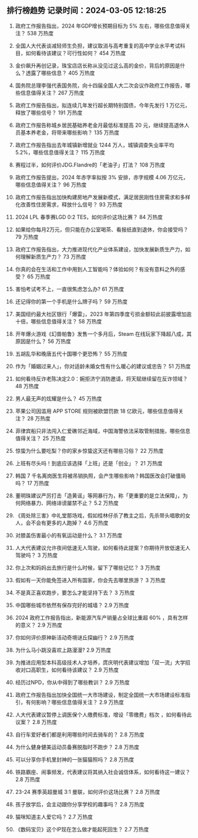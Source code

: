 
## 排行榜趋势 记录时间：2024-03-05 12:18:25
  
  1. 政府工作报告指出，2024 年GDP增长预期目标为 5% 左右，哪些信息值得关注？ 538 万热度
    
  2. 全国人大代表谈减轻师生负担，建议取消与高考重复的高中学业水平考试科目，如何看待该建议？可行性如何？ 454 万热度
    
  3. 金价飙升再创记录，珠宝店店长称从没见过这么高的金价，背后的原因是什么？透露了哪些信息？ 405 万热度
    
  4. 国务院总理李强代表国务院，向十四届全国人大二次会议作政府工作报告，哪些信息值得关注？ 267 万热度
    
  5. 政府工作报告指出，拟连续几年发行超长期特别国债，今年先发行 1 万亿元，释放了哪些信号？ 191 万热度
    
  6. 政府工作报告称城乡居民基础养老金月最低标准提高 20 元，继续提高退休人员基本养老金，将带来哪些影响？ 135 万热度
    
  7. 政府工作报告指出去年城镇新增就业 1244 万人，城镇调查失业率平均 5.2%，哪些信息值得关注？ 115 万热度
    
  8. 赛程过半，如何评价JDG.Flandre的「老油子」打法？ 108 万热度
    
  9. 政府工作报告提出，2024 年赤字率拟按 3% 安排，赤字规模 4.06 万亿元，哪些信息值得关注？ 96 万热度
    
  10. 政府工作报告指出加快构建房地产发展新模式，满足居民刚性住房需求和多样化改善性住房需求，释放什么信号？ 93 万热度
    
  11. 2024 LPL 春季赛LGD 0:2 TES，如何评价这场比赛？ 84 万热度
    
  12. 如果给你每月2万元，但只能在办公室喝茶、看报纸直到退休，你会接受吗？ 79 万热度
    
  13. 政府工作报告指出，大力推进现代化产业体系建设，加快发展新质生产力，如何理解新质生产力？ 73 万热度
    
  14. 你真的会在生活和工作中用到人工智能吗？体验如何？有没有意料之外的感受？ 65 万热度
    
  15. 害怕考试考不上，一直很焦虑怎么办? 61 万热度
    
  16. 还记得你的第一个手机是什么牌子吗？ 59 万热度
    
  17. 美国纽约最大社区银行「爆雷」，2023 年第四季度亏损金额较此前披露增加逾十倍，哪些信息值得关注？ 58 万热度
    
  18. 开年爆火游戏《幻兽帕鲁》发售一个多月后，Steam 在线玩家下降超八成，其原因是什么？ 56 万热度
    
  19. 五胡乱华和晚唐五代十国哪个更恐怖？ 55 万热度
    
  20. 作为「婚姻过来人」，你对适龄未婚女性有什么暖心的建议或忠告？ 51 万热度
    
  21. 如何看待反诈老陈决定2.0：婉拒济宁消防邀请，将天赋继续留在反诈领域？ 48 万热度
    
  22. 男人最无声的炫耀是什么？ 45 万热度
    
  23. 苹果公司因滥用 APP STORE 规则被欧盟罚款 18 亿欧元，哪些信息值得关注？ 28 万热度
    
  24. 菲律宾船只非法闯入仁爱礁邻近海域，中国海警依法采取管制措施，哪些信息值得关注？ 25 万热度
    
  25. 惊蛰为什么要吃梨？你的家乡惊蛰这天还有哪些习俗？ 22 万热度
    
  26. 上班有尽头吗！到底应该选择「上班」还是「创业」？ 21 万热度
    
  27. 韩国 7 千名离岗医生将被吊销执照，会产生哪些影响？韩国医改会打破僵局吗？ 17 万热度
    
  28. 董明珠建议严厉打击「造黄谣」等网暴行为，称「更重要的是立法保障」，为何网络暴力、网络诽谤屡禁不止？ 5.2 万热度
    
  29. 《周处除三害》中礼堂那场戏，假如桂林仔杀了教主之后，先杀带头唱歌的女人，会不会有更多的人跑掉？ 4.6 万热度
    
  30. 对膝盖伤害最小的有氧运动是什么？ 3.1 万热度
    
  31. 人大代表建议允许夜间低速无人驾驶，如何看待此提案？你期待开放低速无人驾驶吗？ 3 万热度
    
  32. 你上次和妈妈出去旅行是什么时候，留下了哪些记忆？ 3 万热度
    
  33. 假如有一天你能免签进入所有国家，你会先去哪里旅游？ 3 万热度
    
  34. 不是真正喜欢跑步，要怎么才能坚持下去？ 3 万热度
    
  35. 中国哪些城市依然有保存完好的城墙？ 2.9 万热度
    
  36. 2024 政府工作报告指出，新能源汽车产销量占全球比重超 60% ，具有怎样的意义？ 2.9 万热度
    
  37. 你如何评价原神新活动奇境谜丘探幽行？ 2.9 万热度
    
  38. 为什么马小跳没喜欢上路漫漫? 2.9 万热度
    
  39. 为推进应用型本科高级技术人才培养，庹庆明代表建议增加「双一流」大学招收对口高职生，如何看待该建议？ 2.9 万热度
    
  40. 经历过NPD，你从中得到了哪些教训？ 2.9 万热度
    
  41. 政府工作报告指出加快全国统一大市场建设，制定全国统一大市场建设标准指引，有何影响？哪些信息值得关注？ 2.9 万热度
    
  42. 人大代表建议暂停上调医保个人缴费标准，增设「零缴费」档次 ，如何看待此议案？ 2.8 万热度
    
  43. 自行车爱好者们都是利用哪些时间去骑车的？ 2.8 万热度
    
  44. 为什么健身健美运动员备赛脱脂时不跑步？ 2.8 万热度
    
  45. 可以分享你手机里封神的一张猫猫照吗？ 2.8 万热度
    
  46. 铁路霸座、闹事频发，代表建议将其纳入社会诚信体系，如何看待这一建议？ 2.8 万热度
    
  47. 23-24 赛季英超曼城 3:1 曼联，如何评价这场比赛？ 2.8 万热度
    
  48. 孩子放学后，会主动跟你分享学校的趣事吗？ 2.8 万热度
    
  49. 猫咪知道主人爱它吗？ 2.7 万热度
    
  50. 《数码宝贝》这个IP现在怎么做才能起死回生？ 2.7 万热度
    